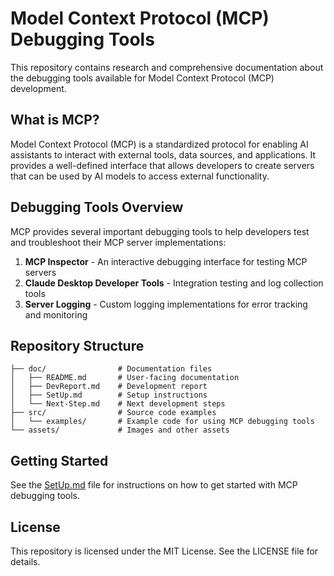 # Model Context Protocol (MCP) Debugging Tools

This repository contains research and comprehensive documentation about the debugging tools available for Model Context Protocol (MCP) development.

## What is MCP?

Model Context Protocol (MCP) is a standardized protocol for enabling AI assistants to interact with external tools, data sources, and applications. It provides a well-defined interface that allows developers to create servers that can be used by AI models to access external functionality.

## Debugging Tools Overview

MCP provides several important debugging tools to help developers test and troubleshoot their MCP server implementations:

1. **MCP Inspector** - An interactive debugging interface for testing MCP servers
2. **Claude Desktop Developer Tools** - Integration testing and log collection tools
3. **Server Logging** - Custom logging implementations for error tracking and monitoring

## Repository Structure

```
├── doc/                # Documentation files
│   ├── README.md       # User-facing documentation
│   ├── DevReport.md    # Development report
│   ├── SetUp.md        # Setup instructions
│   └── Next-Step.md    # Next development steps
├── src/                # Source code examples
│   └── examples/       # Example code for using MCP debugging tools
└── assets/             # Images and other assets
```

## Getting Started

See the [SetUp.md](doc/SetUp.md) file for instructions on how to get started with MCP debugging tools.

## License

This repository is licensed under the MIT License. See the LICENSE file for details.
